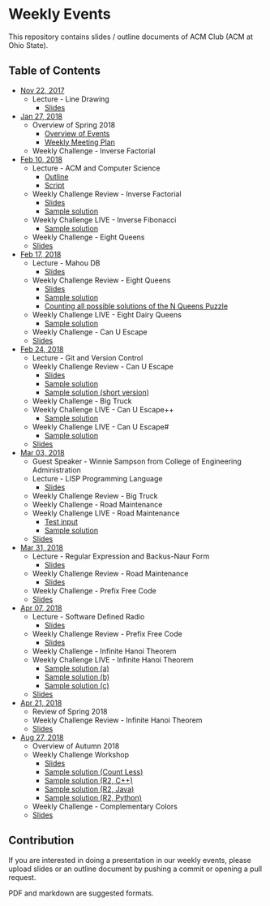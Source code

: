 Weekly Events
===

This repository contains slides / outline documents of ACM Club (ACM at Ohio State).

Table of Contents
---

* [Nov 22, 2017](2017-11-22)
    * Lecture - Line Drawing
        * [Slides](2017-11-22/Line-Drawing.pdf)
* [Jan 27, 2018](2018-01-27)
    * Overview of Spring 2018
        * [Overview of Events](2018-01-27/Overview-of-Events.md)
        * [Weekly Meeting Plan](2018-01-27/Weekly-Meeting-Plan.md)
    * Weekly Challenge - Inverse Factorial
* [Feb 10, 2018](2018-02-10)
    * Lecture - ACM and Computer Science
        * [Outline](2018-02-10/ACM-and-Computer-Science.md)
        * [Script](2018-02-10/ACM-and-Computer-Science.txt)
    * Weekly Challenge Review - Inverse Factorial
        * [Slides](2018-02-10/Inverse-Factorial.pptx)
        * [Sample solution](2018-02-10/Inverse-Factorial.java)
    * Weekly Challenge LIVE - Inverse Fibonacci
        * [Sample solution](2018-02-10/Inverse-Fibonacci.c)
    * Weekly Challenge - Eight Queens
    * [Slides](2018-02-10/SLIDES.pdf)
* [Feb 17, 2018](2018-02-17)
    * Lecture - Mahou DB
        * [Slides](2018-02-17/Mahou-DB.pdf)
    * Weekly Challenge Review - Eight Queens
        * [Slides](2018-02-17/Eight-Queens.pdf)
        * [Sample solution](2018-02-17/Eight-Queens.c)
        * [Counting all possible solutions of the N Queens Puzzle](2018-02-17/N-Queens-Solution-Count.cpp)
    * Weekly Challenge LIVE - Eight Dairy Queens
        * [Sample solution](2018-02-17/Eight-Dairy-Queens.c)
    * Weekly Challenge - Can U Escape
    * [Slides](2018-02-17/SLIDES.pdf)
* [Feb 24, 2018](2018-02-24)
    * Lecture - Git and Version Control
    * Weekly Challenge Review - Can U Escape
        * [Slides](2018-02-24/Can-U-Escape.pdf)
        * [Sample solution](2018-02-24/Can-U-Escape.java)
        * [Sample solution (short version)](2018-02-24/Can-U-Escape-Short.java)
    * Weekly Challenge - Big Truck
    * Weekly Challenge LIVE - Can U Escape++
        * [Sample solution](2018-02-24/Can-U-Escape-Plus-Plus.cpp)
    * Weekly Challenge LIVE - Can U Escape#
        * [Sample solution](2018-02-24/Can-U-Escape-Sharp.cpp)
    * [Slides](2018-02-24/SLIDES.pdf)
* [Mar 03, 2018](2018-03-03)
    * Guest Speaker - Winnie Sampson from College of Engineering Administration
    * Lecture - LISP Programming Language
        * [Slides](2018-03-03/LISP-Programming-Language.pdf)
    * Weekly Challenge Review - Big Truck
    * Weekly Challenge - Road Maintenance
    * Weekly Challenge LIVE - Road Maintenance
        * [Test input](2018-03-03/Road-Maintenance.in)
        * [Sample solution](2018-03-03/Road-Maintenance.cpp)
    * [Slides](2018-03-03/SLIDES.pdf)
* [Mar 31, 2018](2018-03-31)
    * Lecture - Regular Expression and Backus-Naur Form
        * [Slides](2018-03-31/Regular-Expression-and-Backus-Naur-Form.pdf)
    * Weekly Challenge Review - Road Maintenance
        * [Slides](2018-03-31/Road-Maintenance.pptx)
    * Weekly Challenge - Prefix Free Code
    * [Slides](2018-03-31/SLIDES.pdf)
* [Apr 07, 2018](2018-04-07)
    * Lecture - Software Defined Radio
        * [Slides](2018-04-07/Software-Defined-Radio.pdf)
    * Weekly Challenge Review - Prefix Free Code
        * [Slides](2018-04-07/Prefix-Free-Code.pdf)
    * Weekly Challenge - Infinite Hanoi Theorem
    * Weekly Challenge LIVE - Infinite Hanoi Theorem
        * [Sample solution (a)](2018-04-07/Infinite-Hanoi-Theorem-Float.c)
        * [Sample solution (b)](2018-04-07/Infinite-Hanoi-Theorem-Naive.c)
        * [Sample solution (c)](2018-04-07/Infinite-Hanoi-Theorem.c)
    * [Slides](2018-04-07/SLIDES.pdf)
* [Apr 21, 2018](2018-04-21)
    * Review of Spring 2018
    * Weekly Challenge Review - Infinite Hanoi Theorem
    * [Slides](2018-04-21/SLIDES.pdf)
* [Aug 27, 2018](2018-08-27)
    * Overview of Autumn 2018
    * Weekly Challenge Workshop
        * [Slides](2018-08-27/Weekly-Challenge-Workshop.pdf)
        * [Sample solution (Count Less)](2018-08-27/Weekly-Challenge-Workshop-Count-Less.cpp)
        * [Sample solution (R2, C++)](2018-08-27/Weekly-Challenge-Workshop-R2.cpp)
        * [Sample solution (R2, Java)](2018-08-27/Weekly-Challenge-Workshop-R2.java)
        * [Sample solution (R2, Python)](2018-08-27/Weekly-Challenge-Workshop-R2.py)
    * Weekly Challenge - Complementary Colors
    * [Slides](2018-08-27/SLIDES.pdf)

Contribution
---

If you are interested in doing a presentation in our weekly events, please upload slides or an outline document by pushing a commit or opening a pull request.

PDF and markdown are suggested formats.
